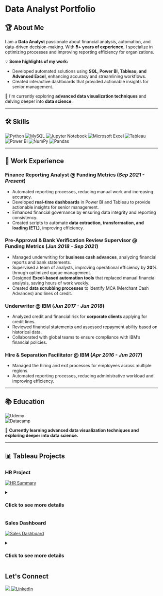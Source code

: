 # Data Analyst Portfolio

## 🏆 About Me
I am a **Data Analyst** passionate about financial analysis, automation, and data-driven decision-making. With **5+ years of experience**, I specialize in optimizing processes and improving reporting efficiency for organizations.  

💡 **Some highlights of my work:**
- Developed automated solutions using **SQL, Power BI, Tableau, and Advanced Excel**, enhancing accuracy and streamlining workflows.  
- Created interactive dashboards that provided actionable insights for senior management.  

🌱 I'm currently exploring **advanced data visualization techniques** and delving deeper into **data science**.

---

## 🛠 Skills  
![Python](https://img.shields.io/badge/Python-%20?style=for-the-badge&logo=python&logoColor=white&labelColor=black&color=black)
![MySQL](https://img.shields.io/badge/MySQL-%20?style=for-the-badge&logo=mysql&logoColor=white&labelColor=black&color=black)
![Jupyter Notebook](https://img.shields.io/badge/Jupyter-%20?style=for-the-badge&logo=jupyter&logoColor=white&labelColor=black&color=black)
![Microsoft Excel](https://img.shields.io/badge/Microsoft%20Excel-%20?style=for-the-badge&logoColor=white&labelColor=black&color=black)
![Tableau](https://img.shields.io/badge/Tableau-%20?style=for-the-badge&logoColor=white&labelColor=black&color=black)
![Power Bi](https://img.shields.io/badge/Power%20Bi-%20?style=for-the-badge&logoColor=white&labelColor=black&color=black)
![NumPy](https://img.shields.io/badge/Numpy-%20?style=for-the-badge&logo=numpy&logoColor=white&labelColor=black&color=black)
![Pandas](https://img.shields.io/badge/Pandas-%20?style=for-the-badge&logo=pandas&logoColor=white&labelColor=black&color=black)

---

## 💼 Work Experience  

### **Finance Reporting Analyst @ Funding Metrics** (_Sep 2021 - Present_)
- Automated reporting processes, reducing manual work and increasing accuracy.
- Developed **real-time dashboards** in Power BI and Tableau to provide actionable insights for senior management.
- Enhanced financial governance by ensuring data integrity and reporting consistency.
- Created scripts to automate **data extraction, transformation, and loading (ETL)**, improving efficiency.

### **Pre-Approval & Bank Verification Review Supervisor @ Funding Metrics** (_Jun 2018 - Sep 2021_)
- Managed underwriting for **business cash advances**, analyzing financial reports and bank statements.
- Supervised a team of analysts, improving operational efficiency by **20%** through optimized queue management.
- Designed **Excel-based automation tools** that replaced manual financial analysis, saving hours of work weekly.
- Created **data scrubbing processes** to identify MCA (Merchant Cash Advances) and lines of credit.

### **Underwriter @ IBM** (_Jun 2017 - Jun 2018_)
- Analyzed credit and financial risk for **corporate clients** applying for credit lines.
- Reviewed financial statements and assessed repayment ability based on historical data.
- Collaborated with global teams to ensure compliance with IBM’s financial policies.

### **Hire & Separation Facilitator @ IBM** (_Apr 2016 - Jun 2017_)
- Managed the hiring and exit processes for employees across multiple regions.
- Automated reporting processes, reducing administrative workload and improving efficiency.

---

## 📚 Education  
![Udemy](https://img.shields.io/badge/Udemy-A435F0?style=for-the-badge&logo=Udemy&logoColor=white)  
![Datacamp](https://img.shields.io/badge/Datacamp-05192D?style=for-the-badge&logo=datacamp&logoColor=03E860)  

🌱 **Currently learning advanced data visualization techniques and exploring deeper into data science.**  

---

## 📊 Tableau Projects  

### HR Project

[![HR Summary](https://public.tableau.com/static/images/HR/HRTableauProject-Baraa/HRSummary/1_rss.png)](https://public.tableau.com/views/HRTableauProject-Baraa/HRSummary)

<details>
  
<summary><h3><strong>Click to see more details</strong></h3></summary>

## HR Dashboard

### User Story
As an HR manager, I want a comprehensive dashboard to analyze human resources data, providing both summary views for high-level insights and detailed employee records for in-depth analysis.

---

### Summary View

The summary view should be divided into three main sections: **Overview**, **Demographics**, and **Income Analysis**.

### Overview
The Overview section should provide a snapshot of the overall HR metrics, including:
- Display the total number of hired employees, active employees, and terminated employees.  
- Visualize the total number of hired and terminated employees over the years.  
- Present a breakdown of total employees by department and job titles.  
- Compare total employees between headquarters (HQ) and branches (New York is the HQ).  
- Show the distribution of employees by city and state.  

### Demographics
The Demographics section should offer insights into the composition of the workforce, including:
- Present the gender ratio in the company.  
- Visualize the distribution of employees across age groups and education levels.  
- Show the total number of employees within each age group.  
- Show the total number of employees within each education level.  
- Present the correlation between employees’ educational backgrounds and their performance ratings.  

### Income Analysis
The Income Analysis section should focus on salary-related metrics, including:
- Compare salaries across different education levels for both genders to identify any discrepancies or patterns.  
- Present how age correlates with salary for employees in each department.  

---

## Employee Records View

Provide a comprehensive list of all employees with necessary information such as name, department, position, gender, age, education, and salary.  
- Users should be able to filter the list based on any of the available columns.
</details>

### Sales Dashboard

[![Sales Dashboard](https://public.tableau.com/static/images/Pr/Project21h/SalesDashboard/1_rss.png)](https://public.tableau.com/views/Project21h/SalesDashboard)

<details>
  
<summary><h3><strong>Click to see more details</strong></h3></summary>

## Tableau User Story | Sales Performance

### Introduction
This user story outlines the specifications for building two dashboards using Tableau to help stakeholders, including sales managers and executives, analyze sales performance and customers.

---

### Sales Dashboard | Requirements

#### Dashboard Purpose
The purpose of the sales dashboard is to present an overview of the sales metrics and trends in order to analyze year-over-year sales performance and understand sales trends.

#### Key Requirements

##### KPI Overview
- Display a summary of total sales, profits, and quantity for the current year and the previous year.

##### Sales Trends
- Present the data for each KPI on a monthly basis for both the current year and the previous year.
- Identify months with the highest and lowest sales and make them easy to recognize.

##### Product Subcategory Comparison
- Compare sales performance by different product subcategories for the current year and the previous year.
- Include a comparison of sales with profit.

##### Weekly Trends for Sales & Profit
- Present weekly sales and profit data for the current year.
- Display the average weekly values.
- Highlight weeks that are above and below the average to draw attention to sales and profit performance.

---

### Customer Dashboard | Requirements

#### Dashboard Purpose
The customer dashboard aims to provide an overview of customer data, trends, and behaviors. It will help marketing teams and management understand customer segments and improve customer satisfaction.

#### Key Requirements

##### KPI Overview
- Display a summary of the total number of customers, total sales per customer, and total number of orders for the current year and the previous year.

##### Customer Trends
- Present the data for each KPI on a monthly basis for both the current year and the previous year.
- Identify months with the highest and lowest sales and make them easy to recognize.

##### Customer Distribution by Number of Orders
- Represent the distribution of customers based on the number of orders they have placed to provide insights into customer behavior, loyalty, and engagement.

##### Top 10 Customers by Profit
- Present the top 10 customers who have generated the highest profits for the company.
- Show additional information like rank, number of orders, current sales, current profit, and the last order date.

---

### Design & Interactivity Requirements

#### Dashboard Dynamic
- The dashboard should allow users to check historical data by offering them the flexibility to select any desired year.
- Provide users with the ability to navigate between the dashboards easily.
- Make the charts and graphs interactive, enabling users to filter data using the charts.

#### Data Filters
- Allow users to filter data by product information like category and subcategory, and by location information like region, state, and city.
</details>



## Let's Connect

<p>
  <a href="mailto:bryn.acuna7@gmail.com" target="_blank">
  <img src="https://img.shields.io/badge/Gmail%3A%20bryn.acuna7%40gmail.com-red?style=for-the-badge&logo=gmail&logoColor=white&logoSize=auto">
  </a>
  
   <a href="https://www.linkedin.com/in/bryan-acu%C3%B1a-as12b7/" target="_blank">
    <img alt="LinkedIn" src="https://img.shields.io/badge/LinkedIn-0077B5?style=for-the-badge&logo=linkedin&logoColor=white">
  </a>  
</p>
